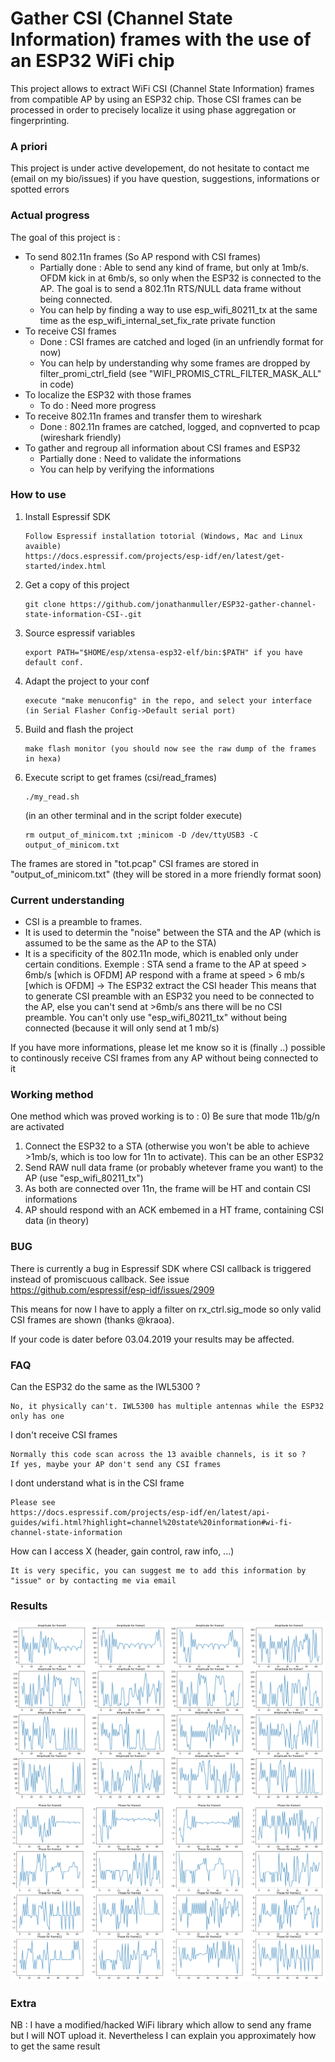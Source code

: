 # Gather CSI (Channel State Information) frames with the use of an ESP32 WiFi chip

This project allows to extract WiFi CSI (Channel State Information) frames from compatible AP by using an ESP32 chip. Those CSI frames can be processed in order to precisely localize it using phase aggregation or fingerprinting.

### A priori
This project is under active developement, do not hesitate to contact me (email on my bio/issues) if you have question, suggestions, informations or spotted errors


### Actual progress
The goal of this project is :
- To send 802.11n frames (So AP respond with CSI frames) 
   * Partially done : Able to send any kind of frame, but only at 1mb/s. OFDM kick in at 6mb/s, so only when the ESP32 is connected to the AP. The goal is to send a 802.11n RTS/NULL data frame without being connected.
   * You can help by finding a way to use esp_wifi_80211_tx at the same time as the esp_wifi_internal_set_fix_rate private function
- To receive CSI frames 
   * Done : CSI frames are catched and loged (in an unfriendly format for now)
   * You can help by understanding why some frames are dropped by filter_promi_ctrl_field (see "WIFI_PROMIS_CTRL_FILTER_MASK_ALL" in code)
- To localize the ESP32 with those frames 
   * To do : Need more progress
- To receive 802.11n frames and transfer them to wireshark 
   * Done : 802.11n frames are catched, logged, and copnverted to pcap (wireshark friendly)
- To gather and regroup all information about CSI frames and ESP32 
   * Partially done : Need to validate the informations
   * You can help by verifying the informations
 
### How to use 

1) Install Espressif SDK
    ```
    Follow Espressif installation totorial (Windows, Mac and Linux avaible) 
    https://docs.espressif.com/projects/esp-idf/en/latest/get-started/index.html
    ```

2) Get a copy of this project
    ```
    git clone https://github.com/jonathanmuller/ESP32-gather-channel-state-information-CSI-.git
    ```

3) Source espressif variables
    ```
    export PATH="$HOME/esp/xtensa-esp32-elf/bin:$PATH" if you have default conf.
   ```

4) Adapt the project to your conf
   ```
   execute "make menuconfig" in the repo, and select your interface 
   (in Serial Flasher Config->Default serial port)
    ```

5) Build and flash the project
    ```
    make flash monitor (you should now see the raw dump of the frames in hexa)
    ```

6) Execute script to get frames (csi/read_frames)
    ```
    ./my_read.sh
    ```
    (in an other terminal and in the script folder execute) 
    ```
    rm output_of_minicom.txt ;minicom -D /dev/ttyUSB3 -C output_of_minicom.txt
    ```
    
The frames are stored in "tot.pcap"
CSI frames are stored in "output_of_minicom.txt" (they will be stored in a more friendly format soon)
    
    
    
### Current understanding
- CSI is a preamble to frames. 
- It is used to determin the "noise" between the STA and the AP (which is assumed to be the same as the AP to the STA)
- It is a specificity of the 802.11n mode, which is enabled only under certain conditions.
Exemple :
STA send a frame to the AP at speed > 6mb/s [which is OFDM]
AP respond with a frame at speed > 6 mb/s [which is OFDM] -> The ESP32 extract the CSI header
This means that to generate CSI preamble with an ESP32 you need to be connected to the AP, else you can't send at >6mb/s ans there will be no CSI preamble. You can't only use "esp_wifi_80211_tx" without being connected (because it will only send at 1 mb/s)

If you have more informations, please let me know so it is (finally ..) possible to continously receive CSI frames from any AP without being connected to it

### Working method
One method which was proved working is to :
0) Be sure that mode 11b/g/n are activated
1) Connect the ESP32 to a STA (otherwise you won't be able to achieve >1mb/s, which is too low for 11n to activate). This can be an other ESP32
2) Send RAW null data frame (or probably whetever frame you want) to the AP (use "esp_wifi_80211_tx")
3) As both are connected over 11n, the frame will be HT and contain CSI informations
3) AP should respond with an ACK embemed in a HT frame, containing CSI data (in theory)

### BUG
There is currently a bug in Espressif SDK where CSI callback is triggered instead of promiscuous callback.
See issue https://github.com/espressif/esp-idf/issues/2909

This means for now I have to apply a filter on rx_ctrl.sig_mode so only valid CSI frames are shown (thanks @kraoa).

If your code is dater before 03.04.2019 your results may be affected.
### FAQ
Can the ESP32 do the same as the IWL5300 ?
```
No, it physically can't. IWL5300 has multiple antennas while the ESP32 only has one
```
I don't receive CSI frames
```
Normally this code scan across the 13 avaible channels, is it so ? 
If yes, maybe your AP don't send any CSI frames
```
I dont understand what is in the CSI frame
```
Please see
https://docs.espressif.com/projects/esp-idf/en/latest/api-guides/wifi.html?highlight=channel%20state%20information#wi-fi-channel-state-information
```
How can I access X (header, gain control, raw info, ...)
```
It is very specific, you can suggest me to add this information by "issue" or by contacting me via email 
```
### Results
![Alt text](plot_csi_data/amplitude.png?raw=true "Title")
![Alt text](plot_csi_data/phase.png?raw=true "Title")


### Extra
NB : I have a modified/hacked WiFi library which allow to send any frame but I will NOT upload it. Nevertheless I can explain you approximately how to get the same result
